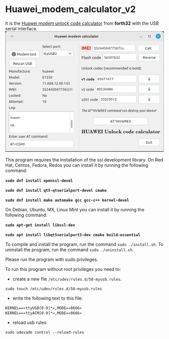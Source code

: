 # Huawei_modem_calculator_v2
It is the [Huawei modem unlock code calculator](https://github.com/forth32/huaweicalc) from **forth32** with the USB serial interface.
![Screenshot](https://github.com/bigbigmdm/Huawei_modem_calculator_v2/blob/main/img/huawei_calc_2.png)

This program requires the installation of the ssl development library.
On Red Hat, Centos, Fedora, Redos you can install it by running the following command:

**`sudo dnf install openssl-devel`**

**`sudo dnf install qt5-qtserialport-devel cmake `**

**`sudo dnf install make automake gcc gcc-c++ kernel-devel`**

On Debian, Ubuntu, MX, Linux Mint you can install it by running the following command:

**`sudo apt-get install libssl-dev`**

**`sudo apt install libqt5serialport5-dev cmake build-essential`**

To compile and install the program, run the command `sudo ./install.sh`.
To uninstall the program, run the command `sudo ./uninstall.sh`.

Please run the program with sudo privileges.

To run this program without root privileges you need to:

- create a new file `/etc/udev/rules.d/50-myusb.rules`.
```
sudo touch /etc/udev/rules.d/50-myusb.rules
```
- write the following text to this file:
```
KERNEL==«ttyUSB[0-9]*»,MODE=«0666»
KERNEL==«ttyACM[0-9]*»,MODE=«0666»
```
- reload usb rules:
```
sudo udevadm control --reload-rules
```
